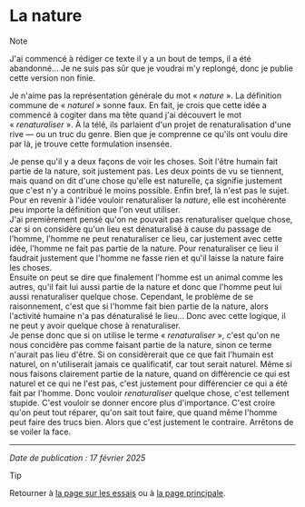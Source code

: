 # La nature

> [!NOTE]
> J'ai commencé à rédiger ce texte il y a un bout de temps, il a été abandonné… Je ne suis pas sûr que je voudrai m'y replongé, donc je publie cette version non finie.


Je n'aime pas la représentation générale du mot « *nature* ». La définition commune de « *naturel* » sonne faux. En fait, je crois que cette idée a commencé à cogiter dans ma tête quand j'ai découvert le mot « *renaturaliser* ». À la télé, ils parlaient d'un projet de renaturalisation d'une rive — ou un truc du genre. Bien que je comprenne ce qu'ils ont voulu dire par là, je trouve cette formulation insensée.

Je pense qu'il y a deux façons de voir les choses. Soit l'être humain fait partie de la nature, soit justement pas. Les deux points de vu se tiennent, mais quand on dit d'une chose qu'elle est naturelle, ça signifie justement que c'est n'y a contribué le moins possible. Enfin bref, là n'est pas le sujet. Pour en revenir à l'idée vouloir renaturaliser la *nature*, elle est incohérente peu importe la définition que l'on veut utiliser.  
J'ai premièrement pensé qu'on ne pouvait pas renaturaliser quelque chose, car si on considère qu'un lieu est dénaturalisé à cause du passage de l'homme, l'homme ne peut renaturaliser ce lieu, car justement avec cette idée, l'homme ne fait pas partie de la nature. Pour renaturaliser ce lieu il faudrait justement que l'homme ne fasse rien et qu'il laisse la nature faire les choses.  
Ensuite on peut se dire que finalement l'homme est un animal comme les autres, qu'il fait lui aussi partie de la nature et donc que l'homme peut lui aussi renaturaliser quelque chose. Cependant, le problème de se raisonnement, c'est que si l'homme fait bien partie de la nature, alors l'activité humaine n'a pas dénaturalisé le lieu… Donc avec cette logique, il ne peut y avoir quelque chose à renaturaliser.  
Je pense donc que si on utilise le terme « *renaturaliser* », c'est qu'on ne nous concidère pas comme faisant partie de la nature, sinon ce terme n'aurait pas lieu d'être. Si on considèrerait que ce que fait l'humain est naturel, on n'utiliserait jamais ce qualificatif, car tout serait naturel. Même si nous faisons clairement partie de la nature, quand on différencie ce qui est naturel et ce qui ne l'est pas, c'est justement pour différencier ce qui a été fait par l'homme. Donc vouloir *renaturaliser* quelque chose, c'est tellement stupide. C'est vouloir se donner encore plus d'importance. C'est croire qu'on peut tout réparer, qu'on sait tout faire, que quand même l'homme peut faire des trucs bien. Alors que c'est justement le contraire. Arrêtons de se voiler la face.


---

*Date de publication : 17 février 2025*

> [!TIP]  
> Retourner à [la page sur les essais](README.md) ou à [la page principale](../README.md).